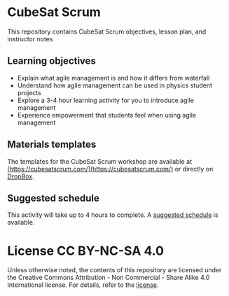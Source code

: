 # CubeSat Scrum
This repository contains CubeSat Scrum objectives, lesson plan, and instructor notes

## Learning objectives
- Explain what agile management is and how it differs from waterfall
- Understand how agile management can be used in physics student projects
- Explore a 3-4 hour learning activity for you to introduce agile management
- Experience empowerment that students feel when using agile management

## Materials templates
The templates for the CubeSat Scrum workshop are available at [https://cubesatscrum.com/](https://cubesatscrum.com/) or directly on [DropBox](https://www.dropbox.com/sh/89eganxbdqvd47i/AAAYeD80DNVO_c1XdfdsbYWxa?dl=0).

## Suggested schedule
This activity will take up to 4 hours to complete. A [suggested schedule](Schedule.md) is available.

# License CC BY-NC-SA 4.0
Unless otherwise noted, the contents of this repository are licensed under the Creative Commons Attribution - Non Commercial - Share Alike 4.0 International license. For details, refer to the [license](LICENSE.md).
